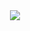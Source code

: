 <div align="center">
<img src="https://capsule-render.vercel.app/api?type=wave&color=auto&height=300&section=header&text=Hello, World%20render&fontSize=90" />
</div>
